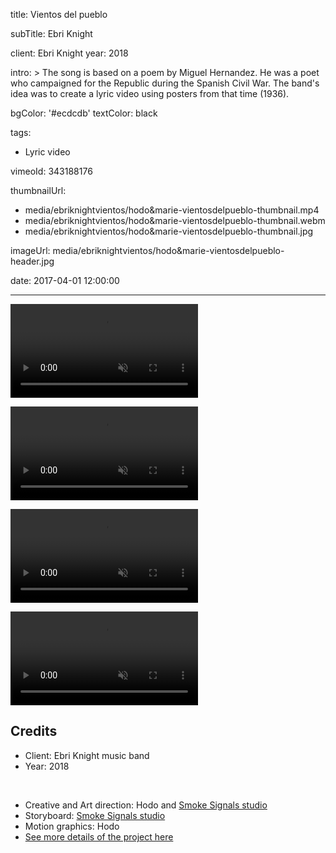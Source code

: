 title: Vientos del pueblo

subTitle: Ebri Knight

client: Ebri Knight
year: 2018

intro: >
  The song is based on a poem by Miguel Hernandez. He was a poet who campaigned for the Republic during the Spanish Civil War. The band's idea was to create a lyric video using posters from that time (1936).

bgColor: '#ecdcdb'
textColor: black

tags:
  - Lyric video

vimeoId: 343188176

thumbnailUrl:
  - media/ebriknightvientos/hodo&marie-vientosdelpueblo-thumbnail.mp4
  - media/ebriknightvientos/hodo&marie-vientosdelpueblo-thumbnail.webm
  - media/ebriknightvientos/hodo&marie-vientosdelpueblo-thumbnail.jpg

imageUrl: media/ebriknightvientos/hodo&marie-vientosdelpueblo-header.jpg

date: 2017-04-01 12:00:00



---

<!-- This is a 1x VIDEO gallery -->
<!-- Always add a linebreak between images -->
<!-- It needs two images between paragraph tags -->
<div class="gallery gallery-video gallery-1">

<p>
	<video playsinline="playsinline" muted>
			<source src="/media/ebriknightvientos/hodo&marie-vientosdelpueblo-1.mp4" type="video/mp4">
			<source src="/media/ebriknightvientos/hodo&marie-vientosdelpueblo-1.webm" type="video/webm">
	</video>
</p>


</div>


<!-- This is a 1x VIDEO gallery -->
<!-- Always add a linebreak between images -->
<!-- It needs two images between paragraph tags -->
<div class="gallery gallery-video gallery-1">

<p>
	<video playsinline="playsinline" muted>
			<source src="/media/ebriknightvientos/hodo&marie-vientosdelpueblo-2.mp4" type="video/mp4">
			<source src="/media/ebriknightvientos/hodo&marie-vientosdelpueblo-2.webm" type="video/webm">
	</video>
</p>


</div>


<!-- This is a 1x VIDEO gallery -->
<!-- Always add a linebreak between images -->
<!-- It needs two images between paragraph tags -->
<div class="gallery gallery-video gallery-1">

<p>
	<video playsinline="playsinline" muted>
			<source src="/media/ebriknightvientos/hodo&marie-vientosdelpueblo-3.mp4" type="video/mp4">
			<source src="/media/ebriknightvientos/hodo&marie-vientosdelpueblo-3.webm" type="video/webm">
	</video>
</p>


</div>


<!-- This is a 1x VIDEO gallery -->
<!-- Always add a linebreak between images -->
<!-- It needs two images between paragraph tags -->
<div class="gallery gallery-video gallery-1">

<p>
	<video playsinline="playsinline" muted>
			<source src="/media/ebriknightvientos/hodo&marie-vientosdelpueblo-4.mp4" type="video/mp4">
			<source src="/media/ebriknightvientos/hodo&marie-vientosdelpueblo-4.webm" type="video/webm">
	</video>
</p>


</div>




<!-- Sample credits secion -->

## Credits

* Client: Ebri Knight music band
* Year: 2018  
  
<br>

* Creative and Art direction: Hodo and <a href="http://www.smokesignalsstudio.com" target="_blank">Smoke Signals studio</a>
* Storyboard: <a href="http://www.smokesignalsstudio.com" target="_blank">Smoke Signals studio</a>
* Motion graphics: Hodo
* <a href="https://www.behance.net/gallery/61362853/Vientos-del-Pueblo-Ebri-Knight-Lyric-Video" target="_blank">See more details of the project here</a>